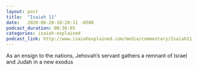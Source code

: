 ```yaml
---
layout: post
title:  "Isaiah 11"
date:   2020-06-28-10:20:11 -0500
podcast_duration: 00:36:05
categories: isaiah-explained
podcast_link: http://www.isaiahexplained.com/media/commentary/Isaiah11.mp3
---
```

As an ensign to the nations, Jehovah’s servant gathers a remnant of Israel and Judah in a new exodus
